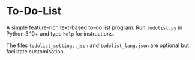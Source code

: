 # To-Do-List

A simple feature-rich text-based to-do list program. Run ``todolist.py`` in Python 3.10+ and type ``help`` for instructions.

The files ``todolist_settings.json`` and ``todolist_lang.json`` are optional but facilitate customisation.
